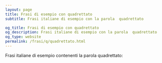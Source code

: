 ```yaml
---
layout: page
title: Frasi di esempio con quadrettato 
subtitle: Frasi italiane di esempio con la parola  quadrettato

og_title: Frasi di esempio con quadrettato 
og_description: Frasi italiane di esempio con la parola  quadrettato
og_type: website
permalink: /frasi/q/quadrettato.html
---
```


Frasi italiane di esempio contenenti la parola quadrettato:


